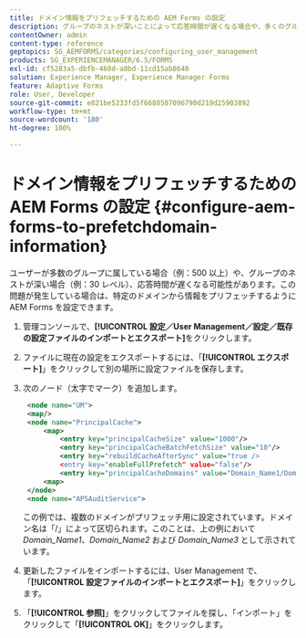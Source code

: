 ```yaml
---
title: ドメイン情報をプリフェッチするための AEM Forms の設定
description: グループのネストが深いことによって応答時間が遅くなる場合や、多くのグループのメンバーである場合、ドメイン情報をプリフェッチするように AEM Forms を設定します。
contentOwner: admin
content-type: reference
geptopics: SG_AEMFORMS/categories/configuring_user_management
products: SG_EXPERIENCEMANAGER/6.5/FORMS
exl-id: cf5283a5-dbfb-460d-a8bd-11cd15ab8640
solution: Experience Manager, Experience Manager Forms
feature: Adaptive Forms
role: User, Developer
source-git-commit: e821be5233fd5f6688507096790d219d25903892
workflow-type: tm+mt
source-wordcount: '180'
ht-degree: 100%

---
```


# ドメイン情報をプリフェッチするための AEM Forms の設定 {#configure-aem-forms-to-prefetchdomain-information}

ユーザーが多数のグループに属している場合（例：500 以上）や、グループのネストが深い場合（例：30 レベル）、応答時間が遅くなる可能性があります。この問題が発生している場合は、特定のドメインから情報をプリフェッチするように AEM Forms を設定できます。

1. 管理コンソールで、**[!UICONTROL 設定／User Management／設定／既存の設定ファイルのインポートとエクスポート]**&#x200B;をクリックします。
1. ファイルに現在の設定をエクスポートするには、「**[!UICONTROL エクスポート]**」をクリックして別の場所に設定ファイルを保存します。
1. 次のノード（太字でマーク）を追加します。

   ```xml
    <node name="UM">
    <map/>
    <node name="PrincipalCache">
        <map>
            <entry key="principalCacheSize" value="1000"/>
            <entry key="principalCacheBatchFetchSize" value="10"/>
            <entry key="rebuildCacheAfterSync" value="true />
            <entry key="enableFullPrefetch" value="false"/>
            <entry key="principalCacheDomains" value="Domain_Name1/Domain_Name2/Domain_Name3"/>
        <map>
    </node>
    <node name="APSAuditService">
   ```

   この例では、複数のドメインがプリフェッチ用に設定されています。ドメイン名は「/」によって区切られます。このことは、上の例において *Domain_Name1*、*Domain_Name2* および *Domain_Name3* として示されています。

1. 更新したファイルをインポートするには、User Management で、「**[!UICONTROL 設定ファイルのインポートとエクスポート]**」をクリックします。
1. 「**[!UICONTROL 参照]**」をクリックしてファイルを探し、「インポート」をクリックして「**[!UICONTROL OK]**」をクリックします。
